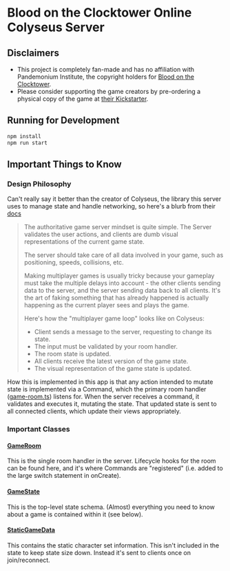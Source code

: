 # Blood on the Clocktower Online Colyseus Server

## Disclaimers

* This project is completely fan-made and has no affiliation with Pandemonium Institute, the copyright holders for [Blood on the Clocktower](http://bloodontheclocktower.com/).
* Please consider supporting the game creators by pre-ordering a physical copy of the game at [their Kickstarter](https://www.kickstarter.com/projects/pandemoniuminstitute/blood-on-the-clocktower).

## Running for Development

```sh
npm install
npm run start
```

## Important Things to Know

### Design Philosophy

Can't really say it better than the creator of Colyseus, the library this server uses to manage state and handle networking, so here's a blurb from their [docs](https://docs.colyseus.io/)

> The authoritative game server mindset is quite simple. The Server validates the user actions, and clients are dumb visual representations of the current game state.
>
> The server should take care of all data involved in your game, such as positioning, speeds, collisions, etc.
>
> Making multiplayer games is usually tricky because your gameplay must take the multiple delays into account - the other clients sending data to the server, and the server sending data back to all clients. It's the art of faking something that has already happened is actually happening as the current player sees and plays the game.
>
> Here's how the "multiplayer game loop" looks like on Colyseus:
>
> * Client sends a message to the server, requesting to change its state.
> * The input must be validated by your room handler.
> * The room state is updated.
> * All clients receive the latest version of the game state.
> * The visual representation of the game state is updated.

How this is implemented in this app is that any action intended to mutate state is implemented via a Command, which the primary room handler ([game-room.ts](https://github.com/calebdinsmore/botco-server/blob/master/rooms/game-room/game-room.ts)) listens for. When the server receives a command, it validates and executes it, mutating the state. That updated state is sent to all connected clients, which update their views appropriately.

### Important Classes

#### [GameRoom](https://github.com/calebdinsmore/botco-server/blob/master/rooms/game-room/game-room.ts)

This is the single room handler in the server. Lifecycle hooks for the room can be found here, and it's where Commands are "registered" (i.e. added to the large switch statement in onCreate).

#### [GameState](https://github.com/calebdinsmore/botco-server/blob/master/rooms/game-room/schemas/game-state.ts)

This is the top-level state schema. (Almost) everything you need to know about a game is contained within it (see below).

#### [StaticGameData](https://github.com/calebdinsmore/botco-server/blob/master/rooms/game-room/schemas/static-game-data.ts)

This contains the static character set information. This isn't included in the state to keep state size down. Instead it's sent to clients once on join/reconnect.
